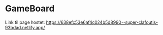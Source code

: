# GameBoard

Link til page hostet: https://638efc53e6af4c024b5d8990--super-clafoutis-93bdad.netlify.app/
